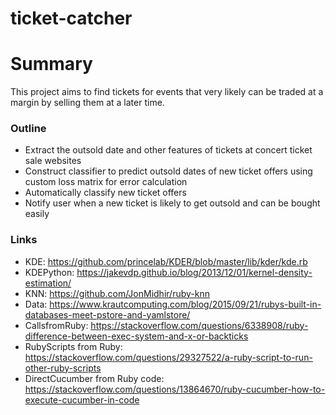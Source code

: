 # ticket-catcher

# Summary
This project aims to find tickets for events that very likely can be traded at a margin by selling them at a later time.
### Outline
* Extract the outsold date and other features of tickets at concert ticket sale websites
* Construct classifier to predict outsold dates of new ticket offers using custom loss matrix for error calculation
* Automatically classify new ticket offers
* Notify user when a new ticket is likely to get outsold and can be bought easily

### Links
* KDE: https://github.com/princelab/KDER/blob/master/lib/kder/kde.rb
* KDEPython: https://jakevdp.github.io/blog/2013/12/01/kernel-density-estimation/
* KNN: https://github.com/JonMidhir/ruby-knn
* Data: https://www.krautcomputing.com/blog/2015/09/21/rubys-built-in-databases-meet-pstore-and-yamlstore/
* CallsfromRuby: https://stackoverflow.com/questions/6338908/ruby-difference-between-exec-system-and-x-or-backticks
* RubyScripts from Ruby: https://stackoverflow.com/questions/29327522/a-ruby-script-to-run-other-ruby-scripts
* DirectCucumber from Ruby code: https://stackoverflow.com/questions/13864670/ruby-cucumber-how-to-execute-cucumber-in-code
